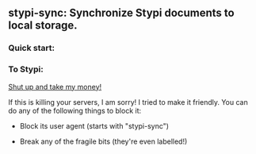## stypi-sync: Synchronize Stypi documents to local storage.

### Quick start:

### To Stypi:

<a href="http://thumbs.reddit.com/t5_2sge2.png?v=42c4df73d1c4ad6037eaacd920ffe32e">Shut up and take my money!</a>

If this is killing your servers, I am sorry! I tried to make it friendly.
You can do any of the following things to block it:

 * Block its user agent (starts with "stypi-sync")

 * Break any of the fragile bits (they're even labelled!)

